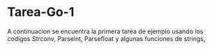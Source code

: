 # Tarea-Go-1
A continuacion se encuentra la primera tarea de ejemplo usando los codigos Strconv, Parseint, Parsefloat y algunas funciones de strings,
